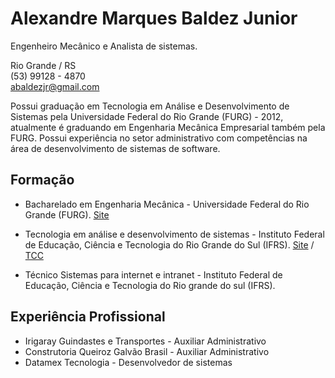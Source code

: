 # Alexandre Marques Baldez Junior
Engenheiro Mecânico e Analista de sistemas.

Rio Grande / RS <br>
(53) 99128 - 4870 <br>
abaldezjr@gmail.com

Possui graduação em Tecnologia em Análise e Desenvolvimento de Sistemas pela Universidade Federal do Rio Grande (FURG) - 2012, atualmente é graduando em Engenharia Mecânica Empresarial também pela FURG. Possui experiência no setor administrativo com competências na área de desenvolvimento de sistemas de software.

## Formação
* Bacharelado em Engenharia Mecânica - Universidade Federal do Rio Grande (FURG). [Site](https://ee.furg.br/graduacao/engenharia-mecanica-empresarial)

* Tecnologia em análise e desenvolvimento de sistemas - Instituto Federal de Educação, Ciência e Tecnologia do Rio Grande do Sul (IFRS). [Site](http://divcomp.riogrande.ifrs.edu.br/superior) / [TCC](https://github.com/abaldezjr/abaldezjr/blob/main/Sistema%20Inteligente%20de%20Monitoramento%20de%20Frotas%20de%20Ônibus.pdf)

* Técnico Sistemas para internet e intranet - Instituto Federal de Educação, Ciência e Tecnologia do Rio grande do sul (IFRS).

## Experiência Profissional
* Irigaray Guindastes e Transportes - Auxiliar Administrativo
* Construtoria Queiroz Galvão Brasil - Auxiliar Administrativo
* Datamex Tecnologia - Desenvolvedor de sistemas